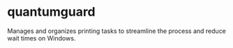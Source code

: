 # quantumguard
Manages and organizes printing tasks to streamline the process and reduce wait times on Windows.
